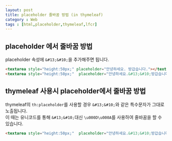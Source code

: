 ```yaml
---
layout: post
title: placeholder 줄바꿈 방법 (in thymeleaf)
category : Web
tags : [html,placeholder,thymeleaf,lfcr]
---
```


placeholder 에서 줄바꿈 방법
----
placeholder 속성에 `&#13;&#10;`을 추가해주면 됩니다.

```html
<textarea style="height:50px;" placeholder="안녕하세요. 방갑습니다."></textarea><br/>
<textarea style="height:50px;"  placeholder="안녕하세요.&#13;&#10;방갑습니다."></textarea>
```

<script async src="//jsfiddle.net/jistol/jthmjode/1/embed/html,result/dark/"></script>

thymeleaf 사용시 placeholder에서 줄바꿈 방법
----
thymeleaf의 `th:placeholder`를 사용할 경우 `&#13;&#10;`와 같은 특수문자가 그대로 노출됩니다.    
이 때는 유니코드를 통해 `&#13;&#10;`대신 `\u000D\u000A`를 사용하여 줄바꿈을 할 수 있습니다.

```html
<textarea style="height:50px;"  placeholder="안녕하세요.&#13;&#10;방갑습니다."></textarea>
```
